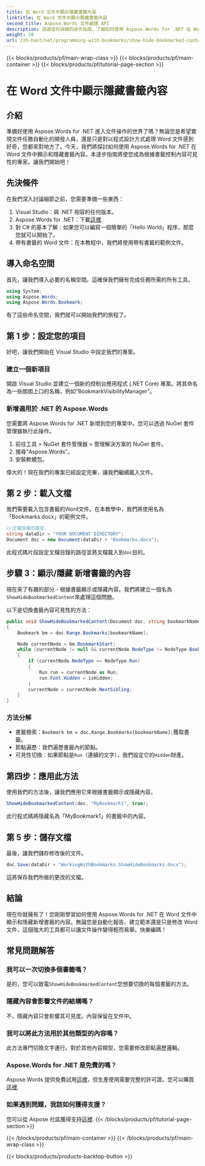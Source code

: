 ```yaml
---
title: 在 Word 文件中顯示隱藏書籤內容
linktitle: 在 Word 文件中顯示隱藏書籤內容
second_title: Aspose.Words 文件處理 API
description: 透過這份詳細的逐步指南，了解如何使用 Aspose.Words for .NET 在 Word 文件中顯示和隱藏新增書籤的內容。
weight: 10
url: /zh-hant/net/programming-with-bookmarks/show-hide-bookmarked-content/
---
```


{{< blocks/products/pf/main-wrap-class >}}
{{< blocks/products/pf/main-container >}}
{{< blocks/products/pf/tutorial-page-section >}}

# 在 Word 文件中顯示隱藏書籤內容

## 介紹

準備好使用 Aspose.Words for .NET 進入文件操作的世界了嗎？無論您是希望實現文件任務自動化的開發人員，還是只是對以程式設計方式處理 Word 文件感到好奇，您都來對地方了。今天，我們將探討如何使用 Aspose.Words for .NET 在 Word 文件中顯示和隱藏書籤內容。本逐步指南將使您成為根據書籤控制內容可見性的專家。讓我們開始吧！

## 先決條件

在我們深入討論細節之前，您需要準備一些東西：

1. Visual Studio：與 .NET 相容的任何版本。
2.  Aspose.Words for .NET：下載[這裡](https://releases.aspose.com/words/net/).
3. 對 C# 的基本了解：如果您可以編寫一個簡單的「Hello World」程序，那麼您就可以開始了。
4. 帶有書籤的 Word 文件：在本教程中，我們將使用帶有書籤的範例文件。

## 導入命名空間

首先，讓我們導入必要的名稱空間。這確保我們擁有完成任務所需的所有工具。

```csharp
using System;
using Aspose.Words;
using Aspose.Words.Bookmark;
```

有了這些命名空間，我們就可以開始我們的旅程了。

## 第 1 步：設定您的項目

好吧，讓我們開始在 Visual Studio 中設定我們的專案。

### 建立一個新項目

開啟 Visual Studio 並建立一個新的控制台應用程式 (.NET Core) 專案。將其命名為一些朗朗上口的名稱，例如“BookmarkVisibilityManager”。

### 新增適用於 .NET 的 Aspose.Words

您需要將 Aspose.Words for .NET 新增到您的專案中。您可以透過 NuGet 套件管理器執行此操作。

1. 前往工具 > NuGet 套件管理器 > 管理解決方案的 NuGet 套件。
2. 搜尋“Aspose.Words”。
3. 安裝軟體包。

偉大的！現在我們的專案已經設定完畢，讓我們繼續載入文件。

## 第 2 步：載入文檔

我們需要載入包含書籤的Word文件。在本教學中，我們將使用名為「Bookmarks.docx」的範例文件。

```csharp
//文檔目錄的路徑。
string dataDir = "YOUR DOCUMENT DIRECTORY";
Document doc = new Document(dataDir + "Bookmarks.docx");
```

此程式碼片段設定文檔目錄的路徑並將文檔載入到`doc`目的。

## 步驟 3：顯示/隱藏 新增書籤的內容

現在來了有趣的部分 - 根據書籤顯示或隱藏內容。我們將建立一個名為`ShowHideBookmarkedContent`來處理這個問題。

以下是切換書籤內容可見性的方法：

```csharp
public void ShowHideBookmarkedContent(Document doc, string bookmarkName, bool isHidden)
{
    Bookmark bm = doc.Range.Bookmarks[bookmarkName];

    Node currentNode = bm.BookmarkStart;
    while (currentNode != null && currentNode.NodeType != NodeType.BookmarkEnd)
    {
        if (currentNode.NodeType == NodeType.Run)
        {
            Run run = currentNode as Run;
            run.Font.Hidden = isHidden;
        }
        currentNode = currentNode.NextSibling;
    }
}
```

### 方法分解

- 書籤檢索：`Bookmark bm = doc.Range.Bookmarks[bookmarkName];`獲取書籤。
- 節點遍歷：我們遍歷書籤內的節點。
- 可見性切換：如果節點是`Run`（連續的文字），我們設定它的`Hidden`財產。

## 第四步：應用此方法

使用我們的方法後，讓我們應用它來根據書籤顯示或隱藏內容。

```csharp
ShowHideBookmarkedContent(doc, "MyBookmark1", true);
```

此行程式碼將隱藏名為「MyBookmark1」的書籤中的內容。

## 第 5 步：儲存文檔

最後，讓我們儲存修改後的文件。

```csharp
doc.Save(dataDir + "WorkingWithBookmarks.ShowHideBookmarks.docx");
```

這將保存我們所做的更改的文檔。

## 結論

現在你就擁有了！您剛剛學習如何使用 Aspose.Words for .NET 在 Word 文件中顯示和隱藏新增書籤的內容。無論您是自動化報告、建立範本還是只是修改 Word 文件，這個強大的工具都可以讓文件操作變得輕而易舉。快樂編碼！

## 常見問題解答

### 我可以一次切換多個書籤嗎？
是的，您可以致電`ShowHideBookmarkedContent`您想要切換的每個書籤的方法。

### 隱藏內容會影響文件的結構嗎？
不，隱藏內容只會影響其可見度。內容保留在文件中。

### 我可以將此方法用於其他類型的內容嗎？
此方法專門切換文字運行。對於其他內容類型，您需要修改節點遍歷邏輯。

### Aspose.Words for .NET 是免費的嗎？
 Aspose.Words 提供免費試用[這裡](https://releases.aspose.com/)，但生產使用需要完整的許可證。您可以購買[這裡](https://purchase.aspose.com/buy).

### 如果遇到問題，我該如何獲得支援？
您可以從 Aspose 社區獲得支持[這裡](https://forum.aspose.com/c/words/8).
{{< /blocks/products/pf/tutorial-page-section >}}

{{< /blocks/products/pf/main-container >}}
{{< /blocks/products/pf/main-wrap-class >}}

{{< blocks/products/products-backtop-button >}}
